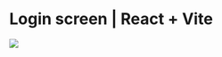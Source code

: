 # Login screen | React + Vite

<img src = "https://img.shields.io/badge/React-20232A?style=for-the-badge&logo=react&logoColor=61DAFB">
